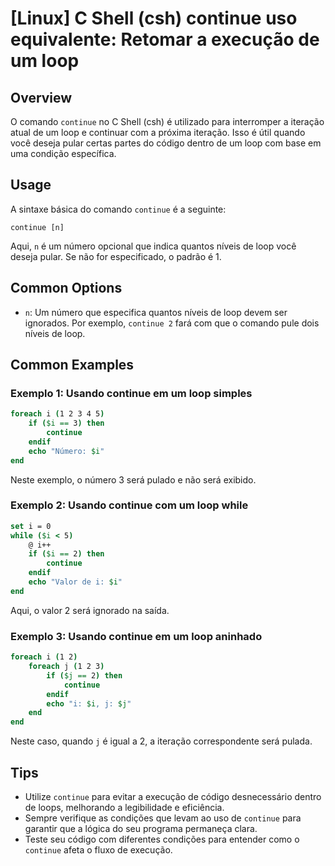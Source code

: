 # [Linux] C Shell (csh) continue uso equivalente: Retomar a execução de um loop

## Overview
O comando `continue` no C Shell (csh) é utilizado para interromper a iteração atual de um loop e continuar com a próxima iteração. Isso é útil quando você deseja pular certas partes do código dentro de um loop com base em uma condição específica.

## Usage
A sintaxe básica do comando `continue` é a seguinte:

```
continue [n]
```

Aqui, `n` é um número opcional que indica quantos níveis de loop você deseja pular. Se não for especificado, o padrão é 1.

## Common Options
- `n`: Um número que especifica quantos níveis de loop devem ser ignorados. Por exemplo, `continue 2` fará com que o comando pule dois níveis de loop.

## Common Examples

### Exemplo 1: Usando continue em um loop simples
```csh
foreach i (1 2 3 4 5)
    if ($i == 3) then
        continue
    endif
    echo "Número: $i"
end
```
Neste exemplo, o número 3 será pulado e não será exibido.

### Exemplo 2: Usando continue com um loop while
```csh
set i = 0
while ($i < 5)
    @ i++
    if ($i == 2) then
        continue
    endif
    echo "Valor de i: $i"
end
```
Aqui, o valor 2 será ignorado na saída.

### Exemplo 3: Usando continue em um loop aninhado
```csh
foreach i (1 2)
    foreach j (1 2 3)
        if ($j == 2) then
            continue
        endif
        echo "i: $i, j: $j"
    end
end
```
Neste caso, quando `j` é igual a 2, a iteração correspondente será pulada.

## Tips
- Utilize `continue` para evitar a execução de código desnecessário dentro de loops, melhorando a legibilidade e eficiência.
- Sempre verifique as condições que levam ao uso de `continue` para garantir que a lógica do seu programa permaneça clara.
- Teste seu código com diferentes condições para entender como o `continue` afeta o fluxo de execução.